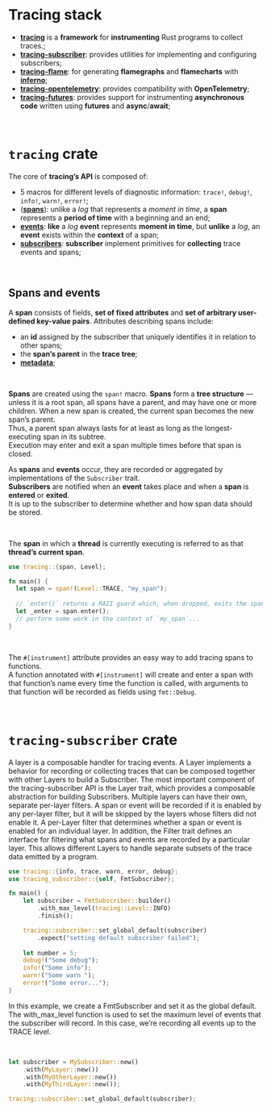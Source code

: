 # Tracing stack
- [**tracing**](https://docs.rs/tracing-subscriber/latest/tracing_subscriber/index.html) is a **framework** for **instrumenting** Rust programs to collect traces.;
- [**tracing-subscriber**](https://docs.rs/tracing-subscriber/latest/tracing_subscriber/index.html): provides utilities for implementing and configuring subscribers;
- [**tracing-flame**](https://crates.io/crates/tracing-flame): for generating **flamegraphs** and **flamecharts** with [**inferno**](https://crates.io/crates/inferno);
- [**tracing-opentelemetry**](https://crates.io/crates/tracing-opentelemetry): provides compatibility with **OpenTelemetry**;
- [**tracing-futures**](https://crates.io/crates/tracing-futures): provides support for instrumenting **asynchronous code** written using **futures** and **async**/**await**;

<br>

# `tracing` crate
The core of **tracing’s API** is composed of:
- 5 macros for different levels of diagnostic information: `trace!`, `debug!`, `info!`, `warn!`, `error!`;
- ([**spans**](https://docs.rs/tracing/latest/tracing/span/index.html)): unlike a _log_ that represents a _moment in time_, a **span** represents a **period of time** with a beginning and an end;
- [**events**](https://docs.rs/tracing/latest/tracing/struct.Event.html): **like** a _log_ **event** represents **moment in time**, but **unlike** a _log_, an **event** exists within the **context** of a span;
- [**subscribers**](https://docs.rs/tracing/latest/tracing/trait.Subscriber.html): **subscriber** implement primitives for **collecting** trace events and spans;

<br>

## Spans and events
A **span** consists of fields, **set of fixed attributes** and **set of arbitrary user-defined key-value pairs**.
Attributes describing spans include:
- an **id** assigned by the subscriber that uniquely identifies it in relation to other spans;
- the **span’s parent** in the **trace tree**;
- [**metadata**](https://docs.rs/tracing/latest/tracing/struct.Metadata.html);

<br>

**Spans** are created using the `span!` macro. **Spans** form a **tree structure** — unless it is a root span, all spans have a parent, and may have one or more children. When a new span is created, the current span becomes the new span’s parent.<br>
Thus, a parent span always lasts for at least as long as the longest-executing span in its subtree.<br>
Execution may enter and exit a span multiple times before that span is closed.<br>

As **spans** and **events** occur, they are recorded or aggregated by implementations of the `Subscriber` trait.<br>
**Subscribers** are notified when an **event** takes place and when a **span** is **entered** or **exited**.<br>
It is up to the subscriber to determine whether and how span data should be stored.<br>

<br>

The **span** in which a **thread** is currently executing is referred to as that **thread’s current span**.
```rust
use tracing::{span, Level};

fn main() {
  let span = span!(Level::TRACE, "my_span");
  
  // `enter()` returns a RAII guard which, when dropped, exits the span
  let _enter = span.enter();
  // perform some work in the context of `my_span`...
}
```

<br>

The `#[instrument]` attribute provides an easy way to add tracing spans to functions.<br>
A function annotated with `#[instrument]` will create and enter a span with that function’s name every time the function is called, with arguments to that function will be recorded as fields using `fmt::Debug`.<br>

<br>

# `tracing-subscriber` crate
A layer is a composable handler for tracing events. A Layer implements a behavior for recording or collecting traces that can be composed together with other Layers to build a Subscriber.
The most important component of the tracing-subscriber API is the Layer trait, which provides a composable abstraction for building Subscribers.
Multiple layers can have their own, separate per-layer filters. A span or event will be recorded if it is enabled by any per-layer filter, but it will be skipped by the layers whose filters did not enable it.
A per-Layer filter that determines whether a span or event is enabled for an individual layer.
In addition, the Filter trait defines an interface for filtering what spans and events are recorded by a particular layer. This allows different Layers to handle separate subsets of the trace data emitted by a program.

```rust
use tracing::{info, trace, warn, error, debug};
use tracing_subscriber::{self, FmtSubscriber};

fn main() {
    let subscriber = FmtSubscriber::builder()
        .with_max_level(tracing::Level::INFO)
        .finish();

    tracing::subscriber::set_global_default(subscriber)
        .expect("setting default subscriber failed");
    
    let number = 5;
    debug!("Some debug");
    info!("Some info");
    warn!("Some warn ");
    error!("Some error...");
}
```

In this example, we create a FmtSubscriber and set it as the global default. The with_max_level function is used to set the maximum level of events that the subscriber will record. In this case, we’re recording all events up to the TRACE level.


<br>

```rust
let subscriber = MySubscriber::new()
    .with(MyLayer::new())
    .with(MyOtherLayer::new())
    .with(MyThirdLayer::new());

tracing::subscriber::set_global_default(subscriber);
```

<br>

